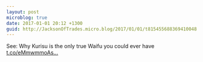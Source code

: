 ```yaml
---
layout: post
microblog: true
date: 2017-01-01 20:12 +1300
guid: http://JacksonOfTrades.micro.blog/2017/01/01/t815455688369410048.html
---
```

See: Why Kurisu is the only true Waifu you could ever have [t.co/eMmwmmoAs...](https://t.co/eMmwmmoAsE)
